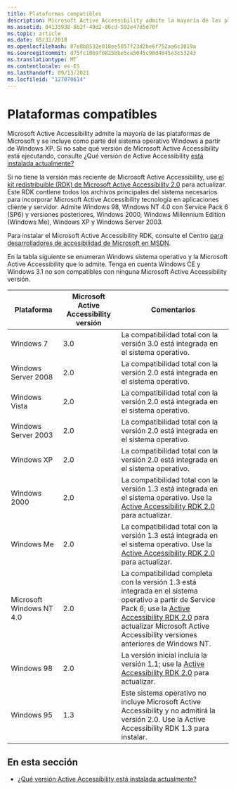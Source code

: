 ```yaml
---
title: Plataformas compatibles
description: Microsoft Active Accessibility admite la mayoría de las plataformas de Microsoft y se incluye como parte del sistema operativo Windows a partir de Windows XP.
ms.assetid: 04133938-8b2f-49d2-86cd-592e47d5d70f
ms.topic: article
ms.date: 05/31/2018
ms.openlocfilehash: 07e8b8532e018ee5057f23d2be6f752aa6c3019a
ms.sourcegitcommit: d75fc10b9f0825bbe5ce5045c90d4045e3c53243
ms.translationtype: MT
ms.contentlocale: es-ES
ms.lasthandoff: 09/13/2021
ms.locfileid: "127070614"
---
```

# <a name="supported-platforms"></a>Plataformas compatibles

Microsoft Active Accessibility admite la mayoría de las plataformas de Microsoft y se incluye como parte del sistema operativo Windows a partir de Windows XP. Si no sabe qué versión de Microsoft Active Accessibility está ejecutando, consulte ¿Qué versión de Active Accessibility [está instalada actualmente?](which-version-of-active-accessibility-is-currently-installed.md)

Si no tiene la versión más reciente de Microsoft Active Accessibility, use [el kit redistribuible (RDK) de Microsoft Active Accessibility 2.0](https://www.microsoft.com/downloads/details.aspx?familyid=9b14f6e1-888a-4f1d-b1a1-da08ee4077df&displaylang=en) para actualizar. Este RDK contiene todos los archivos principales del sistema necesarios para incorporar Microsoft Active Accessibility tecnología en aplicaciones cliente y servidor. Admite Windows 98, Windows NT 4.0 con Service Pack 6 (SP6) y versiones posteriores, Windows 2000, Windows Millennium Edition (Windows Me), Windows XP y Windows Server 2003.

Para instalar el Microsoft Active Accessibility RDK, consulte el Centro [para desarrolladores de accesibilidad de Microsoft en MSDN](/windows/apps/accessibility).

En la tabla siguiente se enumeran Windows sistema operativo y la Microsoft Active Accessibility que lo admite. Tenga en cuenta Windows CE y Windows 3.1 no son compatibles con ninguna Microsoft Active Accessibility versión.



| Plataforma                 | Microsoft Active Accessibility versión | Comentarios                                                                                                                                                                                                                                                            |
|--------------------------|----------------------------------------|---------------------------------------------------------------------------------------------------------------------------------------------------------------------------------------------------------------------------------------------------------------------|
| Windows 7                | 3.0                                    | La compatibilidad total con la versión 3.0 está integrada en el sistema operativo.                                                                                                                                                                                                 |
| Windows Server 2008      | 2.0                                    | La compatibilidad total con la versión 2.0 está integrada en el sistema operativo.                                                                                                                                                                                                 |
| Windows Vista            | 2.0                                    | La compatibilidad total con la versión 2.0 está integrada en el sistema operativo.                                                                                                                                                                                                 |
| Windows Server 2003      | 2.0                                    | La compatibilidad total con la versión 2.0 está integrada en el sistema operativo.                                                                                                                                                                                                 |
| Windows XP               | 2.0                                    | La compatibilidad total con la versión 2.0 está integrada en el sistema operativo.                                                                                                                                                                                                 |
| Windows 2000             | 2.0                                    | La compatibilidad total con la versión 1.3 está integrada en el sistema operativo. Use la [Active Accessibility RDK 2.0](https://www.microsoft.com/downloads/details.aspx?familyid=9b14f6e1-888a-4f1d-b1a1-da08ee4077df&displaylang=en) para actualizar.                                                                                                |
| Windows Me               | 2.0                                    | La compatibilidad total con la versión 1.3 está integrada en el sistema operativo. Use la [Active Accessibility RDK 2.0](https://www.microsoft.com/downloads/details.aspx?familyid=9b14f6e1-888a-4f1d-b1a1-da08ee4077df&displaylang=en) para actualizar.                                                                                                |
| Microsoft Windows NT 4.0 | 2.0                                    | La compatibilidad completa con la versión 1.3 está integrada en el sistema operativo a partir de Service Pack 6; use la [Active Accessibility RDK 2.0](https://www.microsoft.com/downloads/details.aspx?familyid=9b14f6e1-888a-4f1d-b1a1-da08ee4077df&displaylang=en) para actualizar Microsoft Active Accessibility versiones anteriores de Windows NT. |
| Windows 98               | 2.0                                    | La versión inicial incluía la versión 1.1; use la [Active Accessibility RDK 2.0](https://www.microsoft.com/downloads/details.aspx?familyid=9b14f6e1-888a-4f1d-b1a1-da08ee4077df&displaylang=en) para actualizar.                                                                                                                           |
| Windows 95               | 1.3                                    | Este sistema operativo no incluye Microsoft Active Accessibility y no admitirá la versión 2.0. Use la Active Accessibility RDK 1.3 para instalar.                                                                                                            |



 

## <a name="in-this-section"></a>En esta sección

-   [¿Qué versión Active Accessibility está instalada actualmente?](which-version-of-active-accessibility-is-currently-installed.md)

 

 
